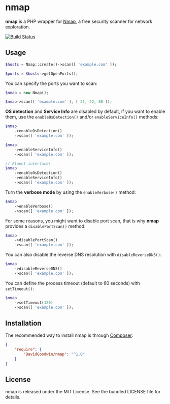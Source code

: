 nmap
====

**nmap** is a PHP wrapper for [Nmap](http://nmap.org/), a free security scanner
for network exploration.

[![Build Status](https://travis-ci.org/DavidGoodwin/nmap.svg?branch=master)](https://travis-ci.org/DavidGoodwin/nmap)


Usage
-----

```php
$hosts = Nmap::create()->scan([ 'example.com' ]);

$ports = $hosts->getOpenPorts();
```

You can specify the ports you want to scan:

``` php
$nmap = new Nmap();

$nmap->scan([ 'example.com' ], [ 21, 22, 80 ]);
```

**OS detection** and **Service Info** are disabled by default, if you want to
enable them, use the `enableOsDetection()` and/or `enableServiceInfo()` methods:

``` php
$nmap
    ->enableOsDetection()
    ->scan([ 'example.com' ]);

$nmap
    ->enableServiceInfo()
    ->scan([ 'example.com' ]);

// Fluent interface!
$nmap
    ->enableOsDetection()
    ->enableServiceInfo()
    ->scan([ 'example.com' ]);
```

Turn the **verbose mode** by using the `enableVerbose()` method:

``` php
$nmap
    ->enableVerbose()
    ->scan([ 'example.com' ]);
```

For some reasons, you might want to disable port scan, that is why **nmap**
provides a `disablePortScan()` method:

``` php
$nmap
    ->disablePortScan()
    ->scan([ 'example.com' ]);
```

You can also disable the reverse DNS resolution with `disableReverseDNS()`:

``` php
$nmap
    ->disableReverseDNS()
    ->scan([ 'example.com' ]);
```

You can define the process timeout (default to 60 seconds) with `setTimeout()`:

``` php
$nmap
    ->setTimeout(120)
    ->scan([ 'example.com' ]);
```

Installation
------------

The recommended way to install nmap is through
[Composer](http://getcomposer.org/):

``` json
{
    "require": {
        "DavidGoodwin/nmap": "^1.0"
    }
}
```



License
-------

nmap is released under the MIT License. See the bundled LICENSE file for
details.
